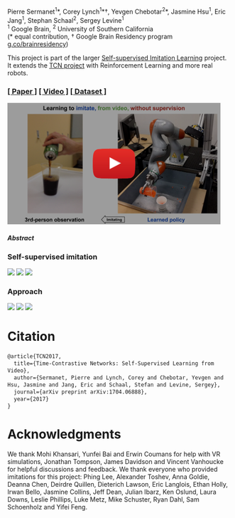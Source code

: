 Pierre Sermanet<sup>1</sup>\*, Corey Lynch<sup>1</sup>\*†, Yevgen Chebotar<sup>2</sup>\*, Jasmine Hsu<sup>1</sup>, Eric Jang<sup>1</sup>, Stephan Schaal<sup>2</sup>, Sergey Levine<sup>1</sup><br>
<sup>1</sup> Google Brain, <sup>2</sup> University of Southern California<br>
(* equal contribution, † Google Brain Residency program [g.co/brainresidency](https://research.google.com/teams/brain/residency/))

This project is part of the larger [Self-supervised Imitation Learning](https://sermanet.github.io/imitation/) project.
It extends the [TCN project](https://sermanet.github.io/tcn/) with Reinforcement Learning and more real robots.

### [[ Paper ]](https://arxiv.org/abs/1704.06888) [[ Video ]](https://www.youtube.com/watch?v=b1UTUQpxPSY) [[ Dataset ]](https://sites.google.com/site/brainrobotdata/home/multiview-pouring)

<a href="http://www.youtube.com/watch?feature=player_embedded&v=b1UTUQpxPSY" target="_blank">
 <img src="docs/figs/tcn2_youtube_thumbnail.png" alt="TCN" width="480">
</a>

##### Abstract


### Self-supervised imitation
<img src='docs/figs/kuka_pouring.mov.gif'>

<img src='docs/figs/kuka_dishrack.mov.gif'>

<img src='docs/figs/pose_all.mov.gif'>

### Approach
<img src='docs/figs/step1.mov.gif'>

<img src='docs/figs/kuka_pouring_control.mov.gif'>

<img src='docs/figs/kuka_dishrack_control.mov.gif'>

# Citation

```
@article{TCN2017,
  title={Time-Contrastive Networks: Self-Supervised Learning from Video},
  author={Sermanet, Pierre and Lynch, Corey and Chebotar, Yevgen and Hsu, Jasmine and Jang, Eric and Schaal, Stefan and Levine, Sergey},
  journal={arXiv preprint arXiv:1704.06888},
  year={2017}
}
```

# Acknowledgments

We thank Mohi Khansari, Yunfei Bai and Erwin Coumans for help with VR simulations, Jonathan Tompson, James Davidson and Vincent Vanhoucke for helpful discussions and feedback. We thank everyone who provided imitations for this project: Phing Lee, Alexander Toshev, Anna Goldie, Deanna Chen, Deirdre Quillen, Dieterich Lawson, Eric Langlois, Ethan Holly, Irwan Bello, Jasmine Collins, Jeff Dean, Julian Ibarz, Ken Oslund, Laura Downs, Leslie Phillips, Luke Metz, Mike Schuster, Ryan Dahl, Sam Schoenholz and Yifei Feng.

